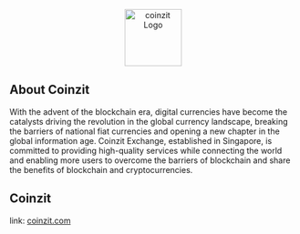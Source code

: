 <p align="center"><a href="https://www.coinzit.com" target="_blank"><img src="https://app.coinzit.com/logo.png" width="100" alt="coinzit Logo"></a></p>

## About Coinzit
<p>
    With the advent of the blockchain era, digital currencies have become the catalysts driving the revolution in the global currency landscape, breaking the barriers of national fiat currencies and opening a new chapter in the global information age. Coinzit Exchange, established in Singapore, is committed to providing high-quality services while connecting
the world and enabling more users to overcome the barriers of blockchain and share the benefits of blockchain and cryptocurrencies.
</p>

## Coinzit 

link: <a href="https://www.coinzit.com">coinzit.com</a>

